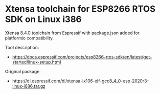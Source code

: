 # Xtensa toolchain for ESP8266 RTOS SDK on Linux i386

Xtensa 8.4.0 toolchain from Espressif with package.json added for platformio compatibility.

Tool description:
* https://docs.espressif.com/projects/esp8266-rtos-sdk/en/latest/get-started/linux-setup.html

Original package:
* https://dl.espressif.com/dl/xtensa-lx106-elf-gcc8_4_0-esp-2020r3-linux-i686.tar.gz

